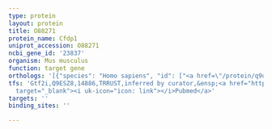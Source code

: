 ```yaml
---
type: protein
layout: protein
title: O88271
protein_name: Cfdp1
uniprot_accession: O88271
ncbi_gene_id: '23837'
organism: Mus musculus
function: target gene
orthologs: '[{"species": "Homo sapiens", "id": ["<a href=\"/protein/q9uee9\">Q9UEE9</a>"]}, {"species": "Rattus norvegicus", "id": ["Q75UQ2"]}, {"species": "Saccharomyces cerevisiae", "id": ["<a href=\"/protein/p38326\">P38326</a>"]}]'
tfs: 'Gtf2i,Q9ESZ8,14886,TRRUST,inferred by curator,&ensp;<a href="https://www.ncbi.nlm.nih.gov/pubmed/?term=29087512%5Buid%5D+OR+20500075%5Buid%5D"
  target="_blank"><i uk-icon="icon: link"></i>Pubmed</a>'
targets: ''
binding_sites: ''

---
```

